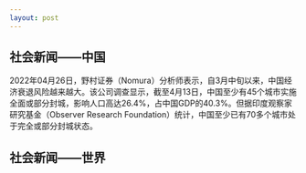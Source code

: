 ```yaml
---
layout: post
---
```


## 社会新闻——中国

2022年04月26日，野村证券（Nomura）分析师表示，自3月中旬以来，中国经济衰退风险越来越大。该公司调查显示，截至4月13日，中国至少有45个城市实施全面或部分封城，影响人口高达26.4%，占中国GDP的40.3%。但据印度观察家研究基金（Observer Research Foundation）统计，中国至少已有70多个城市处于完全或部分封城状态。



## 社会新闻——世界

